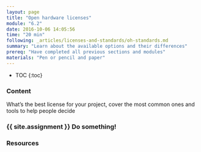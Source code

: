 ```yaml
---
layout: page
title: "Open hardware licenses"
module: "6.2"
date: 2016-10-06 14:05:56
time: "20 min"
following: _articles/licenses-and-standards/oh-standards.md
summary: "Learn about the available options and their differences"
prereq: "Have completed all previous sections and modules"
materials: "Pen or pencil and paper"
---
```

* TOC
{:toc}

### Content

What’s the best license for your project, cover the most common ones and tools to help people decide

### {{ site.assignment }} Do something!

### Resources

